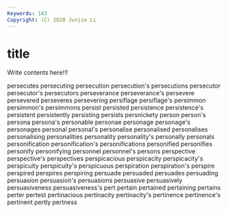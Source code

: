 ```yaml
---
Keywords: 143
Copyright: (C) 2020 Junjie Li
---
```


# title

Write contents here!!!

persecutes 
persecuting 
persecution 
persecution's 
persecutions
persecutor 
persecutor's 
persecutors 
perseverance 
perseverance's 
persevere 
persevered 
perseveres 
persevering 
persiflage
persiflage's 
persimmon 
persimmon's 
persimmons 
persist 
persisted 
persistence 
persistence's 
persistent 
persistently
persisting 
persists 
persnickety 
person 
person's 
persona 
persona's 
personable 
personae 
personage
personage's 
personages 
personal 
personal's 
personalise 
personalised 
personalises 
personalising 
personalities 
personality
personality's 
personally 
personals 
personification 
personification's 
personifications 
personified 
personifies 
personify 
personifying
personnel 
personnel's 
persons 
perspective 
perspective's 
perspectives 
perspicacious 
perspicacity 
perspicacity's 
perspicuity
perspicuity's 
perspicuous 
perspiration 
perspiration's 
perspire 
perspired 
perspires 
perspiring 
persuade 
persuaded
persuades 
persuading 
persuasion 
persuasion's 
persuasions 
persuasive 
persuasively 
persuasiveness 
persuasiveness's 
pert
pertain 
pertained 
pertaining 
pertains 
perter 
pertest 
pertinacious 
pertinacity 
pertinacity's 
pertinence
pertinence's 
pertinent 
pertly 
pertness 
